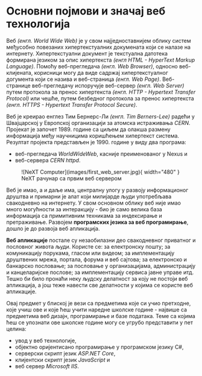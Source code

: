 # Основни појмови и значај веб технологија

Веб *(енгл. World Wide Web)* је у свом најједноставнијем облику систем
међусобно повезаних хипертекстуалних докумената који се налазе на интернету.
Хипертекстуални документ је текстуална датотека формирана језиком за опис
хипертекста *(енгл HTML - HyperText Markup Language)*. Помоћу веб-прегледача
*(енгл. Web Browser)*, односно веб-клијената, корисници могу да виде садржај
хипертекстуалног догумента који се назива и веб-страница *(енгл. Web Page)*.
Веб-странице веб-прегледачу испоручује веб-сервер *(енгл. Web Server)* путем
протокола за пренос хипертекста *(енгл. HTTP - Hypertext Transfer Protocol)*
или чешће, путем безбедног протокола за пренос хипертекста *(енгл. HTTPS -
Hypertext Transfer Protocol Secure)*.

Веб је креирао енглез Тим Бернерс-Ли *(енгл. Tim Berners-Lee)* радећи у
Швајцарској у Европској организацији за атомска истраживања *CERN*. Пројекат је
започет 1989. године са циљем да олакша размену информација међу научницима
коришћењем хипертекст система. Резултат пројекта представљен је 1990. године у
виду два програма:

- веб-прегледача *WorldWideWeb*, касније преименованог у Nexus и
- веб-сервера *CERN httpd*.

<figure markdown>
  ![NeXT Computer](images/first_web_server.jpg){ width="480" }
  <figcaption>NeXT рачунар са првим веб сервером</figcaption>
</figure>

Веб је имао, а и даље има, централну улогу у развоју информационог друштва и
примарни је алат који милијарде људи употребљава свакодневно на интернету. У
свом основном облику веб није имао много могућности за интеракцију - био је
само велика база информација са примитивним техникама за индексирање и
претраживање. Развојем **програмских језика за веб програмирање**, дошло је до
развоја веб апликација.

**Веб апликације** постале су незаобилазни део свакодневног приватног и
пословног живота људи. Користе се: за електронску пошту; за комуникацију
порукама, гласом или видеом; за имплементацију друштвених мрежа, портала,
форума и веб сајтова; за електронско и банкарско пословање; за пословање у
организацијама, администрацију и канцеларијске послове; за имплементацију
сервиса јавне управе итд. Тешко би било пронаћи неку људску делатност за коју
не постоји веб апликација, а још теже навести све делатности у којима се
користе веб апликације.

Овај предмет у блиској је вези са предметима које си учио претходне, које учиш
ове и које ћеш учити наредне школске године - највише са предметима веб дизајн,
програмирање и базе података. Теме са којима ћеш се упознати ове школске године
могу се угрубо представити у пет целина:

- увод у веб технологије,
- објектно оријентисано програмирање у програмском језику C#,
- серверски скрипт језик *ASP.NET Core*,
- клијентски скрипт језик *JavaScript* и
- веб сервер *Microsoft IIS*.
